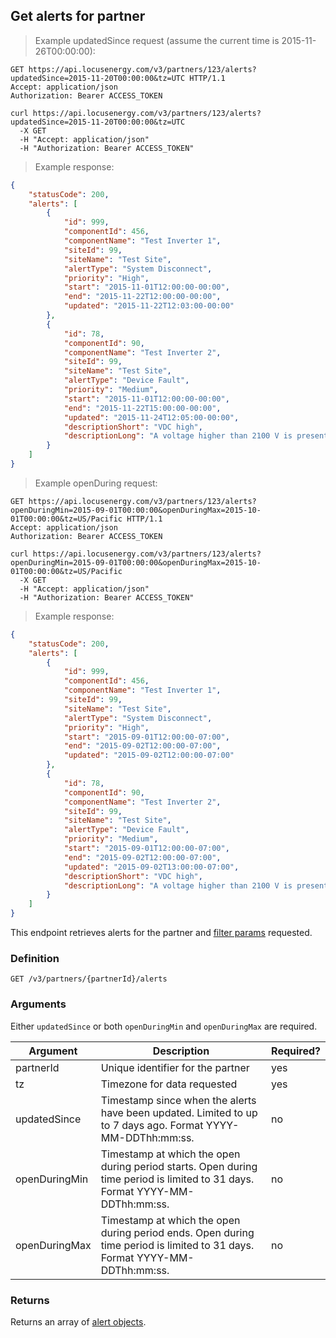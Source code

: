 ## Get alerts for partner

> Example updatedSince request (assume the current time is 2015-11-26T00:00:00):

```http
GET https://api.locusenergy.com/v3/partners/123/alerts?updatedSince=2015-11-20T00:00:00&tz=UTC HTTP/1.1
Accept: application/json
Authorization: Bearer ACCESS_TOKEN
```

```shell
curl https://api.locusenergy.com/v3/partners/123/alerts?updatedSince=2015-11-20T00:00:00&tz=UTC
  -X GET
  -H "Accept: application/json"
  -H "Authorization: Bearer ACCESS_TOKEN"
```

> Example response:

```json
{
    "statusCode": 200,
    "alerts": [
        {
            "id": 999,
            "componentId": 456,
            "componentName": "Test Inverter 1",
            "siteId": 99,
            "siteName": "Test Site",
            "alertType": "System Disconnect",
            "priority": "High",
            "start": "2015-11-01T12:00:00-00:00",
            "end": "2015-11-22T12:00:00-00:00",
            "updated": "2015-11-22T12:03:00-00:00"
        },
        {
            "id": 78,
            "componentId": 90,
            "componentName": "Test Inverter 2",
            "siteId": 99,
            "siteName": "Test Site",
            "alertType": "Device Fault",
            "priority": "Medium",
            "start": "2015-11-01T12:00:00-00:00",
            "end": "2015-11-22T15:00:00-00:00",
            "updated": "2015-11-24T12:05:00-00:00",
            "descriptionShort": "VDC high",
            "descriptionLong": "A voltage higher than 2100 V is present on the DC bus. (Resettable)"
        }
    ]
}
```

> Example openDuring request:

```http
GET https://api.locusenergy.com/v3/partners/123/alerts?openDuringMin=2015-09-01T00:00:00&openDuringMax=2015-10-01T00:00:00&tz=US/Pacific HTTP/1.1
Accept: application/json
Authorization: Bearer ACCESS_TOKEN
```

```shell
curl https://api.locusenergy.com/v3/partners/123/alerts?openDuringMin=2015-09-01T00:00:00&openDuringMax=2015-10-01T00:00:00&tz=US/Pacific
  -X GET
  -H "Accept: application/json"
  -H "Authorization: Bearer ACCESS_TOKEN"
```

> Example response:

```json
{
    "statusCode": 200,
    "alerts": [
        {
            "id": 999,
            "componentId": 456,
            "componentName": "Test Inverter 1",
            "siteId": 99,
            "siteName": "Test Site",
            "alertType": "System Disconnect",
            "priority": "High",
            "start": "2015-09-01T12:00:00-07:00",
            "end": "2015-09-02T12:00:00-07:00",
            "updated": "2015-09-02T12:00:00-07:00"
        },
        {
            "id": 78,
            "componentId": 90,
            "componentName": "Test Inverter 2",
            "siteId": 99,
            "siteName": "Test Site",
            "alertType": "Device Fault",
            "priority": "Medium",
            "start": "2015-09-01T12:00:00-07:00",
            "end": "2015-09-02T12:00:00-07:00",
            "updated": "2015-09-02T13:00:00-07:00",
            "descriptionShort": "VDC high",
            "descriptionLong": "A voltage higher than 2100 V is present on the DC bus. (Resettable)"
        }
    ]
}
```

This endpoint retrieves alerts for the partner and [filter params](#filters) requested.

### Definition

`GET /v3/partners/{partnerId}/alerts`

### Arguments

Either `updatedSince` or both `openDuringMin` and `openDuringMax` are required.

Argument | Description | Required?
--- | --- | ---
partnerId | Unique identifier for the partner | yes
tz | Timezone for data requested | yes
updatedSince | Timestamp since when the alerts have been updated. Limited to up to 7 days ago. Format YYYY-MM-DDThh:mm:ss. | no
openDuringMin | Timestamp at which the open during period starts. Open during time period is limited to 31 days. Format YYYY-MM-DDThh:mm:ss. | no
openDuringMax | Timestamp at which the open during period ends. Open during time period is limited to 31 days. Format YYYY-MM-DDThh:mm:ss. | no

### Returns

Returns an array of [alert objects](#alert-object).
